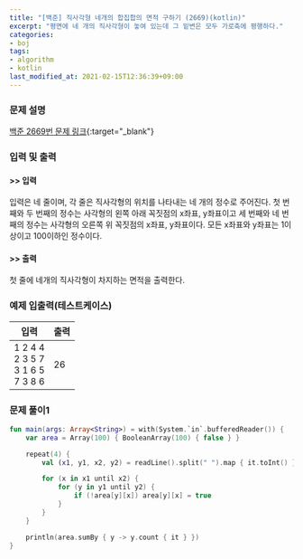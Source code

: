 ```yaml
---
title: "[백준] 직사각형 네개의 합집합의 면적 구하기 (2669)(kotlin)"
excerpt: "평면에 네 개의 직사각형이 놓여 있는데 그 밑변은 모두 가로축에 평행하다."
categories:
- boj
tags:
- algorithm
- kotlin
last_modified_at: 2021-02-15T12:36:39+09:00
---
```



### 문제 설명
[백준 2669번 문제 링크](https://www.acmicpc.net/problem/2669#description){:target="_blank"}




### 입력 및 출력
#### >> 입력
입력은 네 줄이며, 각 줄은 직사각형의 위치를 나타내는 네 개의 정수로 주어진다. 첫 번째와 두 번째의 정수는 사각형의 왼쪽 아래 꼭짓점의 x좌표, y좌표이고 세 번째와 네 번째의 정수는 사각형의 오른쪽 위 꼭짓점의 x좌표, y좌표이다. 모든 x좌표와 y좌표는 1이상이고 100이하인 정수이다.



#### >> 출력
첫 줄에 네개의 직사각형이 차지하는 면적을 출력한다.





### 예제 입출력(테스트케이스)


|입력|출력|
|-----|------|
|1 2 4 4<br>2 3 5 7<br>3 1 6 5<br>7 3 8 6|26|




### 문제 풀이1
```kotlin
fun main(args: Array<String>) = with(System.`in`.bufferedReader()) {
    var area = Array(100) { BooleanArray(100) { false } }

    repeat(4) {
        val (x1, y1, x2, y2) = readLine().split(" ").map { it.toInt() }

        for (x in x1 until x2) {
            for (y in y1 until y2) {
                if (!area[y][x]) area[y][x] = true
            }
        }
    }

    println(area.sumBy { y -> y.count { it } })
}
```